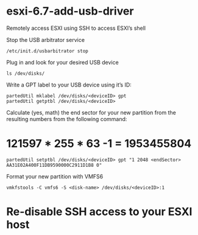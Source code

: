 # esxi-6.7-add-usb-driver

Remotely access ESXI using SSH to access ESXI’s shell

Stop the USB arbitrator service

```
/etc/init.d/usbarbitrator stop
```

Plug in and look for your desired USB device

```
ls /dev/disks/
```

Write a GPT label to your USB device using it’s ID:
```
partedUtil mklabel /dev/disks/<deviceID> gpt
partedUtil getptbl /dev/disks/<deviceID>
```
Calculate (yes, math) the end sector for your new partition from the resulting numbers from the following command:

# 121597 * 255 * 63 -1 = 1953455804
```
partedUtil setptbl /dev/disks/<deviceID> gpt "1 2048 <endSector> AA31E02A400F11DB9590000C2911D1B8 0"
```

Format your new partition with VMFS6
```
vmkfstools -C vmfs6 -S <disk-name> /dev/disks/<deviceID>:1 
```

# Re-disable SSH access to your ESXI host
